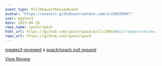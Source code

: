 ```yaml
---
event_type: PullRequestReviewEvent
avatar: "https://avatars.githubusercontent.com/u/22682994?"
user: mgates3
date: 2023-08-29
repo_name: spack/spack
html_url: https://github.com/spack/spack/pull/39665#pullrequestreview-1599373627
repo_url: https://github.com/spack/spack
---
```


<a href='https://github.com/mgates3' target='_blank'>mgates3</a> <a href='https://github.com/spack/spack/pull/39665#pullrequestreview-1599373627' target='_blank'>reviewed</a> a <a href='https://github.com/spack/spack/pull/39665' target='_blank'>spack/spack pull request</a>

<small></small>

<a href='https://github.com/spack/spack/pull/39665#pullrequestreview-1599373627' target='_blank'>View Review</a>